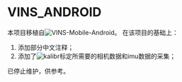 # VINS_ANDROID
本项目移植自![VINS-Mobile-Android](https://github.com/jannismoeller/VINS-Mobile-Android)。
在该项目的基础上：
1. 添加部分中文注释；
2. 添加了![kalibr](https://github.com/ethz-asl/kalibr)标定所需要的相机数据和imu数据的采集；


已停止维护，供参考。
